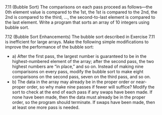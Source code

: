7.11 (Bubble Sort) The comparisons on each pass proceed as follows—the 0th element value is compared 
to the 1st, the 1st is compared to the 2nd, the 2nd is compared to the third, ..., the second-to-last 
element is compared to the last element. Write a program that sorts an array of 10 integers using bubble sort.

7.12 (Bubble Sort Enhancements) The bubble sort described in Exercise 7.11 is inefficient for large
arrays. Make the following simple modifications to improve the performance of the bubble sort:  
* a) After the first pass, the largest number is guaranteed to be in the highest-numbered element of the array; 
after the second pass, the two highest numbers are “in place,” and
so on. Instead of making nine comparisons on every pass, modify the bubble sort to
make eight comparisons on the second pass, seven on the third pass, and so on.  
* b) The data in the array may already be in the proper order or near-proper order, so why
make nine passes if fewer will suffice? Modify the sort to check at the end of each pass
if any swaps have been made. If none have been made, then the data must already be in
the proper order, so the program should terminate. If swaps have been made, then at
least one more pass is needed.
